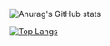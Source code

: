 ![Anurag's GitHub stats](https://github-readme-stats.vercel.app/api?username=andreiAK-42&show_icons=true&theme=radical)

[![Top Langs](https://github-readme-stats.vercel.app/api/top-langs/?username=andreiAK-42&layout=compact)](https://github.com/anuraghazra/github-readme-stats)
